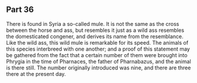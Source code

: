 ## Part 36

There is found in Syria a so-called mule.
It is not the same as the cross between the horse and ass, but resembles it just as a wild ass resembles the domesticated congener, and derives its name from the resemblance.
Like the wild ass, this wild mule is remarkable for its speed.
The animals of this species interbreed with one another; and a proof of this statement may be gathered from the fact that a certain number of them were brought into Phrygia in the time of Pharnaces, the father of Pharnabazus, and the animal is there still.
The number originally introduced was nine, and there are three there at the present day.


